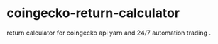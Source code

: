 # coingecko-return-calculator
return calculator for coingecko api yarn and 24/7 automation trading .
